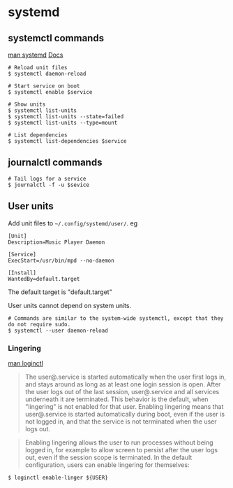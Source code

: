 # systemd

## systemctl commands

[man systemd](https://www.freedesktop.org/software/systemd/man/systemd.html)
[Docs](https://www.digitalocean.com/community/tutorials/how-to-use-systemctl-to-manage-systemd-services-and-units)

```
# Reload unit files
$ systemctl daemon-reload

# Start service on boot
$ systemctl enable $service

# Show units
$ systemctl list-units
$ systemctl list-units --state=failed
$ systemctl list-units --type=mount

# List dependencies
$ systemctl list-dependencies $service
```

## journalctl commands

```
# Tail logs for a service
$ journalctl -f -u $sevice
```
## User units

Add unit files to `~/.config/systemd/user/`. eg

```
[Unit]
Description=Music Player Daemon

[Service]
ExecStart=/usr/bin/mpd --no-daemon

[Install]
WantedBy=default.target
```

The default target is "default.target"

User units cannot depend on system units.

```
# Commands are similar to the system-wide systemctl, except that they do not require sudo.
$ systemctl --user daemon-reload
```

### Lingering

[man loginctl](https://www.freedesktop.org/software/systemd/man/loginctl.html#enable-linger%20USER...)

> The user@.service is started automatically when the user first logs in, and stays around as long as at least one login session is open. After the user logs out of the last session, user@.service and all services underneath it are terminated. This behavior is the default, when "lingering" is not enabled for that user. Enabling lingering means that user@.service is started automatically during boot, even if the user is not logged in, and that the service is not terminated when the user logs out.

> Enabling lingering allows the user to run processes without being logged in, for example to allow screen to persist after the user logs out, even if the session scope is terminated. In the default configuration, users can enable lingering for themselves:

```
$ loginctl enable-linger ${USER}
```
